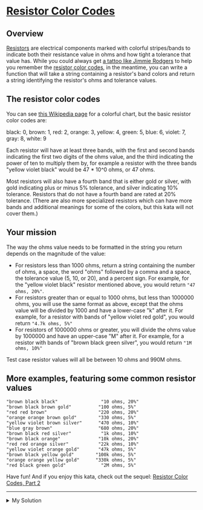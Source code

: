 # [Resistor Color Codes](https://www.codewars.com/kata/57cf3dad05c186ba22000348)

## Overview

[Resistors](https://en.wikipedia.org/wiki/Resistor) are electrical components marked with colorful stripes/bands to indicate both their resistance value in ohms and how tight a tolerance that value has. While you could always get [a tattoo like Jimmie Rodgers](https://www.wired.com/2013/01/resistor-code-arm-tattoo/) to help you remember the [resistor color codes](https://en.wikipedia.org/wiki/Electronic_color_code#Resistor_color-coding), in the meantime, you can write a function that will take a string containing a resistor's band colors and return a string identifying the resistor's ohms and tolerance values.

## The resistor color codes

You can see [this Wikipedia page](https://en.wikipedia.org/wiki/Electronic_color_code#Resistor_color-coding) for a colorful chart, but the basic resistor color codes are:

black: 0, brown: 1, red: 2, orange: 3, yellow: 4, green: 5, blue: 6, violet: 7, gray: 8, white: 9

Each resistor will have at least three bands, with the first and second bands indicating the first two digits of the ohms value, and the third indicating the power of ten to multiply them by, for example a resistor with the three bands "yellow violet black" would be 47 \* 10^0 ohms, or 47 ohms.

Most resistors will also have a fourth band that is either gold or silver, with gold indicating plus or minus 5% tolerance, and silver indicating 10% tolerance. Resistors that do not have a fourth band are rated at 20% tolerance. (There are also more specialized resistors which can have more bands and additional meanings for some of the colors, but this kata will not cover them.)

## Your mission

The way the ohms value needs to be formatted in the string you return depends on the magnitude of the value:

- For resistors less than 1000 ohms, return a string containing the number of ohms, a space, the word "ohms" followed by a comma and a space, the tolerance value (5, 10, or 20), and a percent sign. For example, for the "yellow violet black" resistor mentioned above, you would return `"47 ohms, 20%"`.
- For resistors greater than or equal to 1000 ohms, but less than 1000000 ohms, you will use the same format as above, except that the ohms value will be divided by 1000 and have a lower-case "k" after it. For example, for a resistor with bands of "yellow violet red gold", you would return `"4.7k ohms, 5%"`
- For resistors of 1000000 ohms or greater, you will divide the ohms value by 1000000 and have an upper-case "M" after it. For example, for a resistor with bands of "brown black green silver", you would return `"1M ohms, 10%"`

Test case resistor values will all be between 10 ohms and 990M ohms.

## More examples, featuring some common resistor values

    "brown black black"                "10 ohms, 20%"
    "brown black brown gold"          "100 ohms, 5%"
    "red red brown"                   "220 ohms, 20%"
    "orange orange brown gold"        "330 ohms, 5%"
    "yellow violet brown silver"      "470 ohms, 10%"
    "blue gray brown"                 "680 ohms, 20%"
    "brown black red silver"           "1k ohms, 10%"
    "brown black orange"              "10k ohms, 20%"
    "red red orange silver"           "22k ohms, 10%"
    "yellow violet orange gold"       "47k ohms, 5%"
    "brown black yellow gold"        "100k ohms, 5%"
    "orange orange yellow gold"      "330k ohms, 5%"
    "red black green gold"             "2M ohms, 5%"

Have fun! And if you enjoy this kata, check out the sequel: [Resistor Color Codes, Part 2](https://www.codewars.com/kata/5855777bb45c01bada0002ac)

---

<details><summary>My Solution</summary>

```js
function decodeResistorColors(bands) {
  const bandColors = bands.split(' ')
  const colors = ['black', 'brown', 'red', 'orange', 'yellow', 'green', 'blue', 'violet', 'gray', 'white']
  const ohmValue =
    (colors.indexOf(bandColors[0]) * 10 + colors.indexOf(bandColors[1])) * 10 ** colors.indexOf(bandColors[2])
  const tolerance = bandColors[3] === 'gold' ? 5 : bandColors[3] === 'silver' ? 10 : 20

  return ohmValue < 1000
    ? `${ohmValue} ohms, ${tolerance}%`
    : ohmValue < 1000000
    ? `${ohmValue / 1000}k ohms, ${tolerance}%`
    : `${ohmValue / 1000000}M ohms, ${tolerance}%`
}
```
